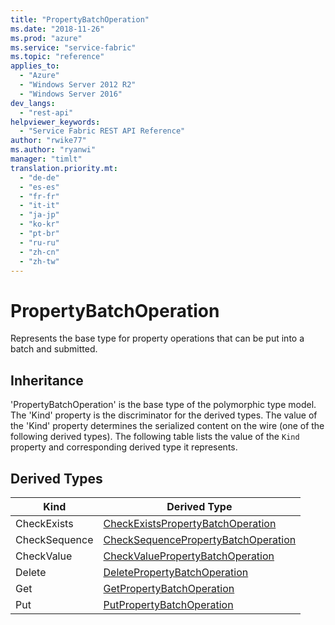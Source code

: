 ```yaml
---
title: "PropertyBatchOperation"
ms.date: "2018-11-26"
ms.prod: "azure"
ms.service: "service-fabric"
ms.topic: "reference"
applies_to: 
  - "Azure"
  - "Windows Server 2012 R2"
  - "Windows Server 2016"
dev_langs: 
  - "rest-api"
helpviewer_keywords: 
  - "Service Fabric REST API Reference"
author: "rwike77"
ms.author: "ryanwi"
manager: "timlt"
translation.priority.mt: 
  - "de-de"
  - "es-es"
  - "fr-fr"
  - "it-it"
  - "ja-jp"
  - "ko-kr"
  - "pt-br"
  - "ru-ru"
  - "zh-cn"
  - "zh-tw"
---
```

# PropertyBatchOperation

Represents the base type for property operations that can be put into a batch and submitted.
## Inheritance

'PropertyBatchOperation' is the base type of the polymorphic type model. The 'Kind' property is the discriminator for the derived types. 
The value of the 'Kind' property determines the serialized content on the wire (one of the following derived types). 
The following table lists the value of the `Kind` property and corresponding derived type it represents.
## Derived Types

| Kind | Derived Type |
| --- | --- | 
| CheckExists | [CheckExistsPropertyBatchOperation](sfclient-v64-model-checkexistspropertybatchoperation.md) |
| CheckSequence | [CheckSequencePropertyBatchOperation](sfclient-v64-model-checksequencepropertybatchoperation.md) |
| CheckValue | [CheckValuePropertyBatchOperation](sfclient-v64-model-checkvaluepropertybatchoperation.md) |
| Delete | [DeletePropertyBatchOperation](sfclient-v64-model-deletepropertybatchoperation.md) |
| Get | [GetPropertyBatchOperation](sfclient-v64-model-getpropertybatchoperation.md) |
| Put | [PutPropertyBatchOperation](sfclient-v64-model-putpropertybatchoperation.md) |

